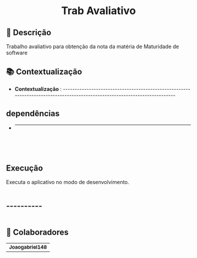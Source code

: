 <h1 align="center">Trab Avaliativo</h1>

## :memo: Descrição
Trabalho avaliativo para obtenção da nota da matéria de Maturidade de software

## :books: Contextualização
* <b>Contextualização </b>: --------------------------------------------------------------------------------------------------------------------------

## dependências

* -----------------------------------------------------------------------------

```s
  
```
<br/>

## Execução

Executa o aplicativo no modo de desenvolvimento.
```s
```
## ----------

```s
```

## :handshake: Colaboradores
<table>
  <tr>
    <td align="center">
      <a href="https://github.com/Joaogabriel148">
        <sub>
          <b>Joaogabriel148</b>
        </sub>
      </a>
    </td>
  </tr>
</table>
